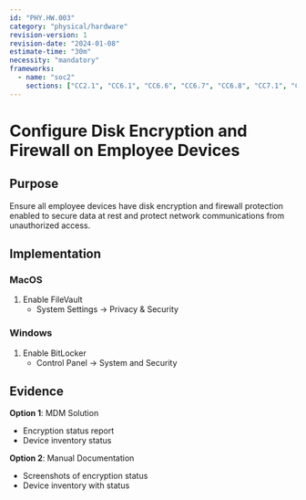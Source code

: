 ```yaml
---
id: "PHY.HW.003"
category: "physical/hardware"
revision-version: 1
revision-date: "2024-01-08"
estimate-time: "30m"
necessity: "mandatory"
frameworks:
  - name: "soc2"
    sections: ["CC2.1", "CC6.1", "CC6.6", "CC6.7", "CC6.8", "CC7.1", "CC7.2"]
---
```


# Configure Disk Encryption and Firewall on Employee Devices

## Purpose

Ensure all employee devices have disk encryption and firewall
protection enabled to secure data at rest and protect network
communications from unauthorized access.

## Implementation

### MacOS

1. Enable FileVault
   - System Settings → Privacy & Security

### Windows

1. Enable BitLocker
   - Control Panel → System and Security

## Evidence

**Option 1**: MDM Solution

- Encryption status report
- Device inventory status

**Option 2**: Manual Documentation

- Screenshots of encryption status
- Device inventory with status

